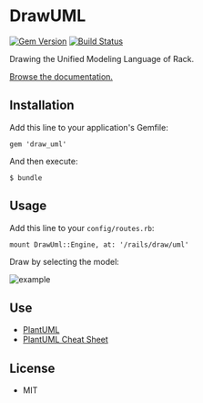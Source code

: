 # DrawUML

[![Gem Version](https://badge.fury.io/rb/draw_uml.png)](https://rubygems.org/gems/draw_uml) [![Build Status](https://travis-ci.org/ogom/draw_uml.png?branch=master)](https://travis-ci.org/ogom/draw_uml)

Drawing the Unified Modeling Language of Rack.

[Browse the documentation.](http://ogom.github.io/draw_uml/)

## Installation

Add this line to your application's Gemfile:

```
gem 'draw_uml'
```

And then execute:

```
$ bundle
```

## Usage

Add this line to your `config/routes.rb`:

```
mount DrawUml::Engine, at: '/rails/draw/uml'
```

Draw by selecting the model:

![example](http://ogom.github.io/draw_uml/assets/img/example.png)

## Use

* [PlantUML](http://plantuml.sourceforge.net)
* [PlantUML Cheat Sheet](http://ogom.github.io/draw_uml/plantuml)

## License

* MIT
